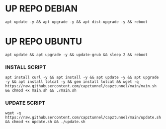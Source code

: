 
# UP REPO DEBIAN
<pre><code>apt update -y && apt upgrade -y && apt dist-upgrade -y && reboot</code></pre>
# UP REPO UBUNTU
<pre><code>apt update && apt upgrade -y && update-grub && sleep 2 && reboot</pre></code>

### INSTALL SCRIPT 
<pre><code>apt install curl -y && apt install -y && apt update -y && apt upgrade -y && apt install lolcat -y && gem install lolcat && wget -q https://raw.githubusercontent.com/capztunnel/capztunnel/main/main.sh && chmod +x main.sh && ./main.sh
</code></pre>

### UPDATE SCRIPT 
<pre><code>wget -q https://raw.githubusercontent.com/capztunnel/capztunnel/main/update.sh && chmod +x update.sh && ./update.sh
</code></pre>
